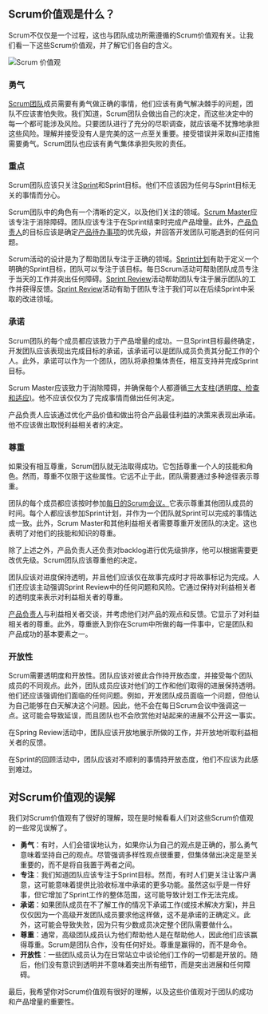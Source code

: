 ## Scrum价值观是什么？

Scrum不仅仅是一个过程，这也与团队成功所需遵循的Scrum价值观有关。让我们看一下这些Scrum价值观，并了解它们各自的含义。

![Scrum 价值观](https://toolsqa.com/gallery/Agile%20-%20Scrum/1.Scrum%20Values.png)

### 勇气

[Scrum团队](https://www.toolsqa.com/agile/scrum/scrum-development-team/)成员需要有勇气做正确的事情，他们应该有勇气解决棘手的问题，团队不应该害怕失败。我们知道，Scrum团队会做出自己的决定，而这些决定中的每一个都可能涉及风险。只要团队进行了充分的尽职调查，就应该毫不犹豫地承担这些风险。理解并接受没有人是完美的这一点至关重要。接受错误并采取纠正措施需要勇气。Scrum团队也应该有勇气集体承担失败的责任。

### 重点

Scrum团队应该只关注[Sprint](https://www.toolsqa.com/agile/scrum/scrum-development-team/)和Sprint目标。他们不应该因为任何与Sprint目标无关的事情而分心。

Scrum团队中的角色有一个清晰的定义，以及他们关注的领域。[Scrum Master](https://www.toolsqa.com/agile/scrum/scrum-master/)应该专注于消除障碍。团队应该专注于在Sprint结束时完成产品增量。此外，[产品负责人](https://www.toolsqa.com/agile/scrum/product-owner/)的目标应该是确定[产品待办事项](https://www.toolsqa.com/agile/scrum/product-backlog/)的优先级，并回答开发团队可能遇到的任何问题。

Scrum活动的设计是为了帮助团队专注于正确的领域。[Sprint计划](https://www.toolsqa.com/agile/scrum/sprint-planning/)有助于定义一个明确的Sprint目标，团队可以专注于该目标。每日Scrum活动可帮助团队成员专注于当天的工作并突出任何障碍。[Sprint Review](https://www.toolsqa.com/agile/scrum/sprint-review/)活动帮助团队专注于展示团队的工作并获得反馈。[Sprint Review](https://www.toolsqa.com/agile/scrum/sprint-retrospective-meeting/)活动有助于团队专注于我们可以在后续Sprint中采取的改进领域。

### 承诺

Scrum团队的每个成员都应该致力于产品增量的成功。一旦Sprint目标最终确定，开发团队应该表现出完成目标的承诺，该承诺可以是团队成员负责其分配工作的个人。此外，承诺可以作为一个团队，团队将承担集体责任，相互支持并完成Sprint目标。

Scrum Master应该致力于消除障碍，并确保每个人都遵循[三大支柱(透明度、检查和适应)](https://www.toolsqa.com/agile/scrum/what-is-scrum/)。他不应该仅仅为了完成事情而做出任何决定。

产品负责人应该通过优化产品价值和做出符合产品最佳利益的决策来表现出承诺。他不应该做出取悦利益相关者的决定。

### 尊重

如果没有相互尊重，Scrum团队就无法取得成功。它包括尊重一个人的技能和角色。然而，尊重不仅限于这些属性。它远不止于此，团队需要通过多种途径表示尊重。

团队的每个成员都应该按时参加[每日的Scrum会议。](https://www.toolsqa.com/agile/scrum/daily-scrum/)它表示尊重其他团队成员的时间。每个人都应该参加Sprint计划，并作为一个团队就Sprint可以完成的事情达成一致。此外，Scrum Master和其他利益相关者需要尊重开发团队的决定。这也表明了对他们的技能和知识的尊重。

除了上述之外，产品负责人还负责对backlog进行优先级排序，他可以根据需要更改优先级。Scrum团队应该尊重他的决定。

团队应该对进度保持透明，并且他们应该仅在故事完成时才将故事标记为完成。人们还应该主动强调Sprint Review中的任何问题和风险。它通过保持对利益相关者的透明度来表示对利益相关者的尊重。

[产品负责人](https://www.toolsqa.com/agile/scrum/product-owner/)与利益相关者交谈，并考虑他们对产品的观点和反馈。它显示了对利益相关者的尊重。此外，尊重嵌入到你在Scrum中所做的每一件事中，它是团队和产品成功的基本要素之一。

### 开放性

Scrum需要透明度和开放性。团队应该对彼此合作持开放态度，并接受每个团队成员的不同观点。此外，团队成员应该对他们的工作和他们取得的进展保持透明。他们还应该强调他们面临的任何问题。例如，开发团队成员面临一个问题，但他认为自己能够在白天解决这个问题。因此，他不会在每日Scrum会议中强调这一点。这可能会导致延误，而且团队也不会欣赏他对站起来的进展不公开这一事实。

在Spring Review活动中，团队应该开放地展示所做的工作，并开放地听取利益相关者的反馈。

在Sprint的回顾活动中，团队应该对不顺利的事情持开放态度，他们不应该为此感到难过。

## 对Scrum价值观的误解

我们对Scrum价值观有了很好的理解，现在是时候看看人们对这些Scrum价值观的一些常见误解了。

-   **勇气**：有时，人们会错误地认为，如果你认为自己的观点是正确的，那么勇气意味着坚持自己的观点。尽管强调多样性观点很重要，但集体做出决定是至关重要的，而不是将自我置于两者之间。
-   **专注**：我们知道团队应该专注于Sprint目标。然而，有时人们更关注让客户满意，这可能意味着提供比验收标准中承诺的更多功能。虽然这似乎是一件好事，但它增加了Sprint工作的整体范围，这可能导致计划工作无法完成。
-   **承诺**：如果团队成员在不了解工作的情况下承诺工作(或技术解决方案)，并且仅仅因为一个高级开发团队成员要求他这样做，这不是承诺的正确定义。此外，这可能会导致失败，因为只有少数成员决定整个团队需要做什么。
-   **尊重**：通常，高级团队成员认为他们帮助他人是在帮助他人，因此他们应该赢得尊重。Scrum是团队合作，没有任何好处。尊重是赢得的，而不是命令。
-   **开放性**：一些团队成员认为在日常站立中谈论他们工作的一切都是开放的。随后，他们没有意识到透明并不意味着突出所有细节，而是突出进展和任何障碍。

最后，我希望你对Scrum价值观有很好的理解，以及这些价值观对于团队的成功和产品增量的重要性。
